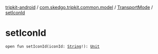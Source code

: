 [tripkit-android](../../index.md) / [com.skedgo.tripkit.common.model](../index.md) / [TransportMode](index.md) / [setIconId](./set-icon-id.md)

# setIconId

`open fun setIconId(iconId: `[`String`](https://kotlinlang.org/api/latest/jvm/stdlib/kotlin/-string/index.html)`!): `[`Unit`](https://kotlinlang.org/api/latest/jvm/stdlib/kotlin/-unit/index.html)